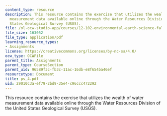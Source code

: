 ```yaml
---
content_type: resource
description: This resource contains the exercise that utilizes the wealth of water
  measurement data available online through the Water Resources Division of the United
  States Geological Survey (USGS).
file: /ol-ocw-studio-app/courses/12-102-environmental-earth-science-fall-2005/29010c3aef792bd935e4c96ccc472292_ps_4.pdf
file_size: 163052
file_type: application/pdf
learning_resource_types:
- Assignments
license: https://creativecommons.org/licenses/by-nc-sa/4.0/
ocw_type: OCWFile
parent_title: Assignments
parent_type: CourseSection
parent_uid: 96589f3c-fb3c-11ac-16db-e8f654ba46ef
resourcetype: Document
title: ps_4.pdf
uid: 29010c3a-ef79-2bd9-35e4-c96ccc472292
---
```

This resource contains the exercise that utilizes the wealth of water measurement data available online through the Water Resources Division of the United States Geological Survey (USGS).